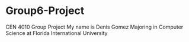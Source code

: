 # Group6-Project
CEN 4010 Group Project
My name is Denis Gomez Majoring in Computer Science at Florida International University
